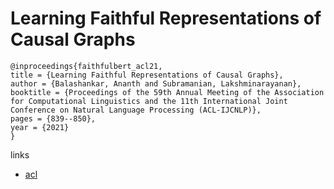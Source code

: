 # Learning Faithful Representations of Causal Graphs

```
@inproceedings{faithfulbert_acl21,
title = {Learning Faithful Representations of Causal Graphs},
author = {Balashankar, Ananth and Subramanian, Lakshminarayanan},
booktitle = {Proceedings of the 59th Annual Meeting of the Association for Computational Linguistics and the 11th International Joint Conference on Natural Language Processing (ACL-IJCNLP)},
pages = {839--850},
year = {2021}
}
```

links
- [acl](https://aclanthology.org/2021.acl-long.69)
